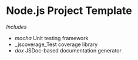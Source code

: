 Node.js Project Template
========================

_Includes_

- _mocha_ Unit testing framework
- _jscoverage_Test coverage library
- _dox_ JSDoc-based documentation generator
